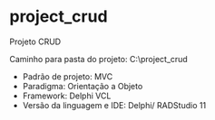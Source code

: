 # project_crud
Projeto CRUD

Caminho para pasta do projeto:
C:\project_crud

- Padrão de projeto: MVC
- Paradigma: Orientação a Objeto 
- Framework: Delphi VCL
- Versão da linguagem e IDE: Delphi/ RADStudio 11
